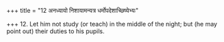 +++
title = "12 अनध्यायो निशायामन्यत्र धर्मोपदेशाच्छिष्येभ्यः"

+++
12. Let him not study (or teach) in the middle of the night; but (he may point out) their duties to his pupils.
